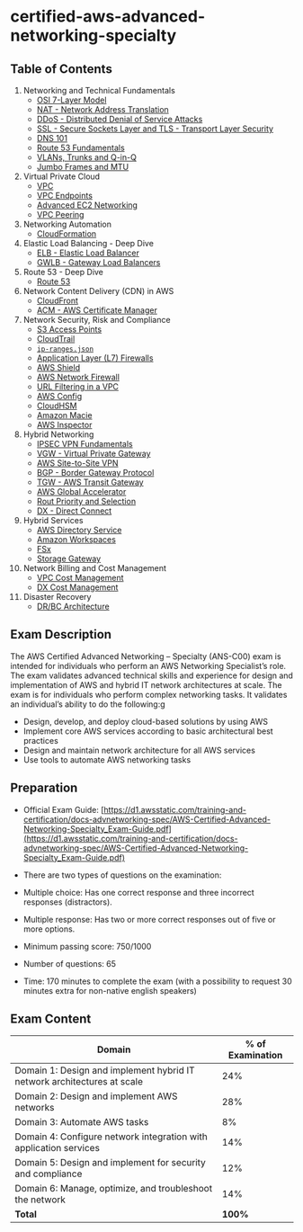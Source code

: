 # certified-aws-advanced-networking-specialty

## Table of Contents

1. Networking and Technical Fundamentals
    - [OSI 7-Layer Model](01-fundamentals/osi.md)
    - [NAT - Network Address Translation](01-fundamentals/nat.md)
    - [DDoS - Distributed Denial of Service Attacks](01-fundamentals/ddos.md)
    - [SSL - Secure Sockets Layer and TLS - Transport Layer Security](01-fundamentals/ssl.md)
    - [DNS 101](01-fundamentals/dns.md)
    - [Route 53 Fundamentals](01-fundamentals/route53.md)
    - [VLANs, Trunks and Q-in-Q](01-fundamentals/vlan.md)
    - [Jumbo Frames and MTU](01-fundamentals/jumbo.md)
2. Virtual Private Cloud
    - [VPC](02-vpc/vpc.md)
    - [VPC Endpoints](02-vpc/vpc-endpoints.md)
    - [Advanced EC2 Networking](02-vpc/ec2-networking.md)
    - [VPC Peering](02-vpc/vpc-peering.md)
3. Networking Automation
    - [CloudFormation](03-networking-automation/cloudformation.md)
4. Elastic Load Balancing - Deep Dive
    - [ELB - Elastic Load Balancer](04-lb/elb.md)
    - [GWLB - Gateway Load Balancers](04-lb/gwlb.md)
5. Route 53 - Deep Dive
    - [Route 53](05-r53/r53.md)
6. Network Content Delivery (CDN) in AWS
    - [CloudFront](06-cdn/cloudfront.md)
    - [ACM - AWS Certificate Manager](06-cdn/acm.md)
7. Network Security, Risk and Compliance
    - [S3 Access Points](07-security/s3-access-points.md)
    - [CloudTrail](07-security/cloudtrail.md)
    - [`ip-ranges.json`](07-security/ip-ranges.md)
    - [Application Layer (L7) Firewalls](07-security/application-layer-firewalls.md)
    - [AWS Shield](07-security/shield.md)
    - [AWS Network Firewall](07-security/network-firewall.md)
    - [URL Filtering in a VPC](07-security/url-filtering.md)
    - [AWS Config](07-security/config.md)
    - [CloudHSM](07-security/cloudhsm.md)
    - [Amazon Macie](07-security/macie.md)
    - [AWS Inspector](07-security/inspector.md)
8. Hybrid Networking
    - [IPSEC VPN Fundamentals](08-hybrid-networking/ipsec.md)
    - [VGW - Virtual Private Gateway](08-hybrid-networking/vgw.md)
    - [AWS Site-to-Site VPN](08-hybrid-networking/vpn.md)
    - [BGP - Border Gateway Protocol](08-hybrid-networking/bgp.md)
    - [TGW - AWS Transit Gateway](08-hybrid-networking/tgw.md)
    - [AWS Global Accelerator](08-hybrid-networking/global-accelerator.md)
    - [Rout Priority and Selection](08-hybrid-networking/route-priority.md)
    - [DX - Direct Connect](08-hybrid-networking/dx.md)
9. Hybrid Services
    - [AWS Directory Service](09-hybrid-services/directory-services.md)
    - [Amazon Workspaces](09-hybrid-services/workspaces.md)
    - [FSx](09-hybrid-services/fsx.md)
    - [Storage Gateway](09-hybrid-services/storage-gateway.md)
10. Network Billing and Cost Management
    - [VPC Cost Management](10-cost-management/vpc-cost-management.md)
    - [DX Cost Management](10-cost-management/dx-cost-management.md)
11. Disaster Recovery
    - [DR/BC Architecture](11-dr/dr.md)
    
## Exam Description

The AWS Certified Advanced Networking – Specialty (ANS-C00) exam is intended for individuals who perform an AWS Networking Specialist’s role. The exam validates advanced technical skills and experience for design and implementation of AWS and hybrid IT network architectures at scale. The exam is for individuals who perform complex networking tasks. It validates an individual’s ability to do the following:g
- Design, develop, and deploy cloud-based solutions by using AWS
- Implement core AWS services according to basic architectural best practices
- Design and maintain network architecture for all AWS services
- Use tools to automate AWS networking tasks

## Preparation

- Official Exam Guide: [https://d1.awsstatic.com/training-and-certification/docs-advnetworking-spec/AWS-Certified-Advanced-Networking-Specialty_Exam-Guide.pdf](https://d1.awsstatic.com/training-and-certification/docs-advnetworking-spec/AWS-Certified-Advanced-Networking-Specialty_Exam-Guide.pdf)

- There are two types of questions on the examination:

- Multiple choice: Has one correct response and three incorrect responses (distractors).
- Multiple response: Has two or more correct responses out of five or more options.

- Minimum passing score: 750/1000

- Number of questions: 65

- Time: 170 minutes to complete the exam (with a possibility to request 30 minutes extra for non-native english speakers)

## Exam Content

| **Domain**                                                              | **% of Examination** |
|-------------------------------------------------------------------------|----------------------|
| Domain 1: Design and implement hybrid IT network architectures at scale | 24%                  |
| Domain 2: Design and implement AWS networks                             | 28%                  |
| Domain 3: Automate AWS tasks                                            | 8%                   |
| Domain 4: Configure network integration with application services       | 14%                  |
| Domain 5: Design and implement for security and compliance              | 12%                  |
| Domain 6: Manage, optimize, and troubleshoot the network                | 14%                  |
| **Total**                                                               | **100%**             |
